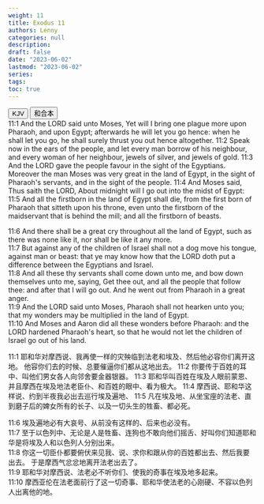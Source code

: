 ```yaml
---
weight: 11
title: Exodus 11
authors: Lenny
categories: null
description: 
draft: false
date: "2023-06-02"
lastmod: "2023-06-02"
series: 
tags: 
toc: true
---
```


<!--more-->

<!-- Tab links -->
<div class="tab">
  <button class="tablinks active" onclick="tablabel(event, 'english')">KJV</button>
  <button class="tablinks" onclick="tablabel(event, 'chinese')">和合本</button>
  
</div>

<!-- Tab content -->
<div id="english" class="tabcontent" style="display:block">
11:1 And the LORD said unto Moses, Yet will I bring one plague more upon Pharaoh, and upon Egypt; afterwards he will let you go hence: when he shall let you go, he shall surely thrust you out hence altogether.  
11:2 Speak now in the ears of the people, and let every man borrow of his neighbour, and every woman of her neighbour, jewels of silver, and jewels of gold.  
11:3 And the LORD gave the people favour in the sight of the Egyptians. Moreover the man Moses was very great in the land of Egypt, in the sight of Pharaoh's servants, and in the sight of the people.  
11:4 And Moses said, Thus saith the LORD, About midnight will I go out into the midst of Egypt:  
11:5 And all the firstborn in the land of Egypt shall die, from the first born of Pharaoh that sitteth upon his throne, even unto the firstborn of the maidservant that is behind the mill; and all the firstborn of beasts.  

11:6 And there shall be a great cry throughout all the land of Egypt, such as there was none like it, nor shall be like it any more.  
11:7 But against any of the children of Israel shall not a dog move his tongue, against man or beast: that ye may know how that the LORD doth put a difference between the Egyptians and Israel.  
11:8 And all these thy servants shall come down unto me, and bow down themselves unto me, saying, Get thee out, and all the people that follow thee: and after that I will go out. And he went out from Pharaoh in a great anger.  
11:9 And the LORD said unto Moses, Pharaoh shall not hearken unto you; that my wonders may be multiplied in the land of Egypt.  
11:10 And Moses and Aaron did all these wonders before Pharaoh: and the LORD hardened Pharaoh's heart, so that he would not let the children of Israel go out of his land.  

</div>


<div id="chinese" class="tabcontent">
11:1 耶和华对摩西说、我再使一样的灾殃临到法老和埃及、然后他必容你们离开这地。  他容你们去的时候、总要催逼你们都从这地出去。  
11:2 你要传于百姓的耳中、叫他们男女各人向邻舍要金器银器。  
11:3 耶和华叫百姓在埃及人眼前蒙恩、并且摩西在埃及地法老臣仆、和百姓的眼中、看为极大。  
11:4 摩西说、耶和华这样说、约到半夜我必出去巡行埃及遍地、
11:5 凡在埃及地、从坐宝座的法老、直到磨子后的婢女所有的长子、以及一切头生的牲畜、都必死。  

11:6 埃及遍地必有大哀号、从前没有这样的、后来也必没有。  
11:7 至于以色列中、无论是人是牲畜、连狗也不敢向他们摇舌、好叫你们知道耶和华是将埃及人和以色列人分别出来。  
11:8 你这一切臣仆都要俯伏来见我、说、求你和跟从你的百姓都出去、然后我要出去。  于是摩西气忿忿地离开法老出去了。  
11:9 耶和华对摩西说、法老必不听你们、使我的奇事在埃及地多起来。  
11:10 摩西亚伦在法老面前行了这一切奇事、耶和华使法老的心刚硬、不容以色列人出离他的地。  

</div>


